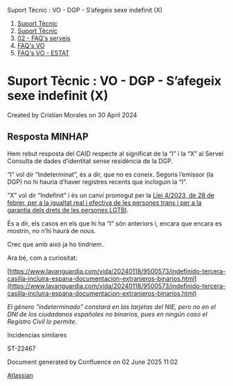 Suport Tècnic : VO - DGP - S’afegeix sexe indefinit (X)  

1.  [Suport Tècnic](index.html)
2.  [Suport Tècnic](13893782.html)
3.  [02 - FAQ's serveis](26313393.html)
4.  [FAQ's VO](28705575.html)
5.  [FAQ's VO - ESTAT](28705579.html)

Suport Tècnic : VO - DGP - S’afegeix sexe indefinit (X)
=======================================================

Created by Cristian Morales on 30 April 2024

**Resposta MINHAP**
-------------------

  

Hem rebut resposta del CAID respecte al significat de la “I” i la “X” al Servei Consulta de dades d’identitat sense residència de la DGP.

  

“I” vol dir “Indeterminat”, és a dir, que no es coneix. Segons l’emissor (la DGP) no hi hauria d’haver registres recents que incloguin la “I”.

  

“X” vol dir “Indefinit” i és un canvi promogut per la [Llei 4/2023, de 28 de febrer, per a la igualtat real i efectiva de les persones trans i per a la garantia dels drets de les persones LGTBI](https://www.boe.es/buscar/act.php?id=BOE-A-2023-5366).

És a dir, els casos en els que hi ha “I” són anteriors i, encara que encara es mostrin, no n’hi haurà de nous.

  

Crec que amb això ja ho tindríem.

  

Ara bé, com a curiositat:

[https://www.lavanguardia.com/vida/20240118/9500573/indefinido-tercera-casilla-incluira-espana-documentacion-extranjeros-binarios.html](https://www.lavanguardia.com/vida/20240118/9500573/indefinido-tercera-casilla-incluira-espana-documentacion-extranjeros-binarios.html)

_El género "indeterminado" constará en las tarjetas del NIE, pero no en el DNI de los ciudadanos españoles no binarios, pues en ningún caso el Registro Civil lo permite._

  

Incidencias similares

ST-22467

  

Document generated by Confluence on 02 June 2025 11:02

[Atlassian](http://www.atlassian.com/)